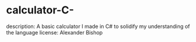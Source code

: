 # calculator-C-

description: A basic calculator I made in C# to solidify my understanding of the language
license: Alexander Bishop

